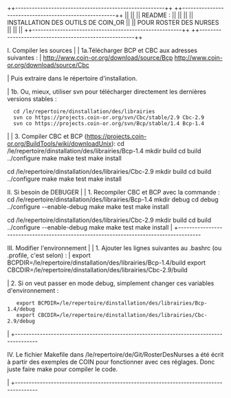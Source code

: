 ++------------------------------------------------------++
++------------------------------------------------------++
||                                                      ||
||  README :                                            ||
||                                                      ||
||       INSTALLATION DES OUTILS DE COIN_OR             ||
||             POUR ROSTER DES NURSES   	              ||
||                                                      ||
++------------------------------------------------------++
++------------------------------------------------------++



I. Compiler les sources
  |
  | 1a.Télécharger BCP et CBC aux adresses suivantes :
  |
       http://www.coin-or.org/download/source/Bcp
       http://www.coin-or.org/download/source/Cbc

  |  Puis extraire dans le répertoire d'installation.

  | 1b. Ou, mieux, utiliser svn pour télécharger directement les dernières versions stables : 

      cd /le/repertoire/dinstallation/des/librairies
      svn co https://projects.coin-or.org/svn/Cbc/stable/2.9 Cbc-2.9
      svn co https://projects.coin-or.org/svn/Bcp/stable/1.4 Bcp-1.4
  |
  | 3. Compiler CBC et BCP (https://projects.coin-or.org/BuildTools/wiki/downloadUnix):
	cd /le/repertoire/dinstallation/des/librairies/Bcp-1.4
	mkdir build
	cd build
	../configure
	make
	make test
	make install

  cd /le/repertoire/dinstallation/des/librairies/Cbc-2.9
  mkdir build
  cd build
  ../configure
  make
  make test
  make install

  II. Si besoin de DEBUGER
  |
  | 1. Recompiler CBC et BCP avec la commande :
  cd /le/repertoire/dinstallation/des/librairies/Bcp-1.4
  mkdir debug
  cd debug
  ../configure --enable-debug
  make
  make test
  make install

  cd /le/repertoire/dinstallation/des/librairies/Cbc-2.9
  mkdir build
  cd build
  ../configure --enable-debug
  make
  make test
  make install
  |
  +--------------------------------------------------------------------------------------


III. Modifier l'environnement
  |
  | 1. Ajouter les lignes suivantes au .bashrc (ou .profile, c'est selon) :
  |
       export BCPDIR=/le/repertoire/dinstallation/des/librairies/Bcp-1.4/build
       export CBCDIR=/le/repertoire/dinstallation/des/librairies/Cbc-2.9/build

  | 2. Si on veut passer en mode debug, simplement changer ces  variables d'environnement :

       export BCPDIR=/le/repertoire/dinstallation/des/librairies/Bcp-1.4/debug
       export CBCDIR=/le/repertoire/dinstallation/des/librairies/Cbc-2.9/debug
  |
  +--------------------------------------------------------------------------------------


IV. Le fichier Makefile dans /le/repertoire/de/Git/RosterDesNurses a été écrit à partir des exemples de COIN pour fonctionner avec ces réglages. Donc juste faire make pour compiler le code.

  |
  +--------------------------------------------------------------------------------------

